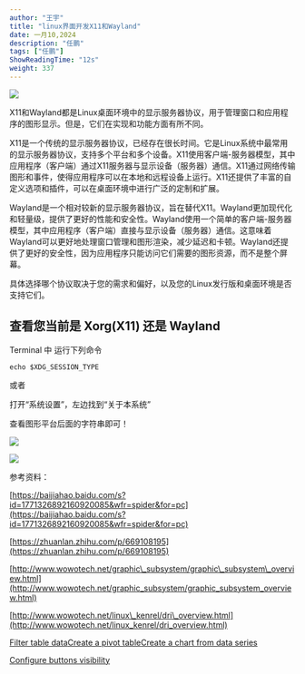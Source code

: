 ```yaml
---
author: "王宇"
title: "linux界面开发X11和Wayland"
date: 一月10,2024
description: "任鹏"
tags: ["任鹏"]
ShowReadingTime: "12s"
weight: 337
---
```

![](/download/attachments/114681605/693b0f38e0eedfae1b233f276fb7aad120151217141926.gif?version=1&modificationDate=1704875954396&api=v2)

X11和Wayland都是Linux桌面环境中的显示服务器协议，用于管理窗口和应用程序的图形显示。但是，它们在实现和功能方面有所不同。

X11是一个传统的显示服务器协议，已经存在很长时间。它是Linux系统中最常用的显示服务器协议，支持多个平台和多个设备。X11使用客户端-服务器模型，其中应用程序（客户端）通过X11服务器与显示设备（服务器）通信。X11通过网络传输图形和事件，使得应用程序可以在本地和远程设备上运行。X11还提供了丰富的自定义选项和插件，可以在桌面环境中进行广泛的定制和扩展。

Wayland是一个相对较新的显示服务器协议，旨在替代X11。Wayland更加现代化和轻量级，提供了更好的性能和安全性。Wayland使用一个简单的客户端-服务器模型，其中应用程序（客户端）直接与显示设备（服务器）通信。这意味着Wayland可以更好地处理窗口管理和图形渲染，减少延迟和卡顿。Wayland还提供了更好的安全性，因为应用程序只能访问它们需要的图形资源，而不是整个屏幕。

  

具体选择哪个协议取决于您的需求和偏好，以及您的Linux发行版和桌面环境是否支持它们。

查看您当前是 Xorg(X11) 还是 Wayland
---------------------------

Terminal 中 运行下列命令

    echo $XDG_SESSION_TYPE

或者

打开“系统设置”，左边找到“关于本系统”

查看图形平台后面的字符串即可！

![](/download/thumbnails/114681605/image2024-1-10_14-45-59.png?version=1&modificationDate=1704869159560&api=v2)

  
  

![](https://pic4.zhimg.com/80/v2-47d1fc69bb67a5c739aebda4ab8fa19f_720w.webp)

  

参考资料：

[https://baijiahao.baidu.com/s?id=1771326892160920085&wfr=spider&for=pc](https://baijiahao.baidu.com/s?id=1771326892160920085&wfr=spider&for=pc)

[https://zhuanlan.zhihu.com/p/669108195](https://zhuanlan.zhihu.com/p/669108195)

[http://www.wowotech.net/graphic\_subsystem/graphic\_subsystem\_overview.html](http://www.wowotech.net/graphic_subsystem/graphic_subsystem_overview.html)

[http://www.wowotech.net/linux\_kenrel/dri\_overview.html](http://www.wowotech.net/linux_kenrel/dri_overview.html)

[Filter table data](#)[Create a pivot table](#)[Create a chart from data series](#)

[Configure buttons visibility](/users/tfac-settings.action)